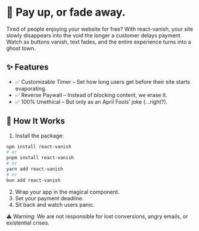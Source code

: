 # 💸 Pay up, or fade away.

Tired of people enjoying your website for free? With react-vanish, your site slowly disappears into the void the longer a customer delays payment. Watch as buttons vanish, text fades, and the entire experience turns into a ghost town.

## ✨ Features

- ✅ Customizable Timer – Set how long users get before their site starts evaporating.
- ✅ Reverse Paywall – Instead of blocking content, we erase it.
- ✅ 100% Unethical – But only as an April Fools’ joke (…right?).

## 🚀 How It Works

1. Install the package:

```bash
npm install react-vanish
# or
pnpm install react-vanish
# or
yarn add react-vanish
# or
bun add react-vanish
```

2. Wrap your app in the magical <Vanish> component.
3. Set your payment deadline.
4. Sit back and watch users panic.

⚠️ Warning: We are not responsible for lost conversions, angry emails, or existential crises.
